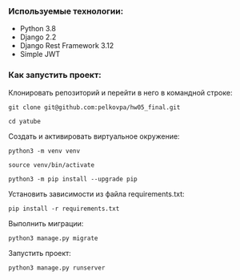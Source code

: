 
### Используемые технологии:

* Python 3.8
* Django 2.2
* Django Rest Framework 3.12
* Simple JWT

### Как запустить проект:

Клонировать репозиторий и перейти в него в командной строке:

```
git clone git@github.com:pelkovpa/hw05_final.git
```

```
cd yatube
```

Cоздать и активировать виртуальное окружение:

```
python3 -m venv venv
```

```
source venv/bin/activate
```

```
python3 -m pip install --upgrade pip
```

Установить зависимости из файла requirements.txt:

```
pip install -r requirements.txt
```

Выполнить миграции:

```
python3 manage.py migrate
```

Запустить проект:

```
python3 manage.py runserver
